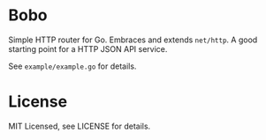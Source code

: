 # Bobo

Simple HTTP router for Go. Embraces and extends `net/http`. A good starting point for a HTTP JSON API service.

See `example/example.go` for details.

# License

MIT Licensed, see LICENSE for details.
